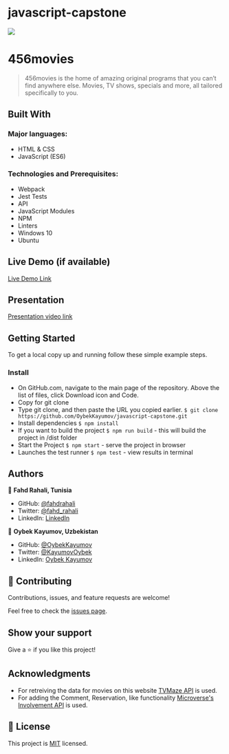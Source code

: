 # javascript-capstone

![](https://img.shields.io/badge/Microverse-blueviolet)

# 456movies

> 456movies is the home of amazing original programs that you can’t find anywhere else. Movies, TV shows, specials and more, all tailored specifically to you.
> ![]()

## Built With

### Major languages:

- HTML & CSS
- JavaScript (ES6)

### Technologies and Prerequisites:

- Webpack
- Jest Tests
- API
- JavaScript Modules
- NPM
- Linters
- Windows 10
- Ubuntu

## Live Demo (if available)

[Live Demo Link](-capstone/dist)

## Presentation

[Presentation video link](https://www.loom.com/share/)

## Getting Started

To get a local copy up and running follow these simple example steps.

### Install

- On GitHub.com, navigate to the main page of the repository. Above the list of files, click Download icon and Code.
- Copy for git clone
- Type git clone, and then paste the URL you copied earlier.
  `$ git clone https://github.com/OybekKayumov/javascript-capstone.git`
- Install dependencies `$ npm install`
- If you want to build the project `$ npm run build` - this will build the project in /dist folder
- Start the Project `$ npm start` - serve the project in browser
- Launches the test runner `$ npm test` - view results in terminal

## Authors

👤 **Fahd Rahali, Tunisia**

- GitHub: [@fahdrahali](https://github.com/fahdrahali)
- Twitter: [@fahd_rahali](https://twitter.com/fahd_rahali)
- LinkedIn: [LinkedIn](https://www.linkedin.com/in/fahd-rahali/)

👤 **Oybek Kayumov, Uzbekistan**

- GitHub: [@OybekKayumov](https://github.com/OybekKayumov)
- Twitter: [@KayumovOybek](https://twitter.com/KayumovOybek)
- LinkedIn: [Oybek Kayumov](https://www.linkedin.com/in/oybek-kayumov-54a8485b/)

## 🤝 Contributing

Contributions, issues, and feature requests are welcome!

Feel free to check the [issues page](https://github.com/OybekKayumov/javascript-capstone/issues).

## Show your support

Give a ⭐️ if you like this project!

## Acknowledgments

- For retreiving the data for movies on this website [TVMaze API](https://www.notion.so/microverse/Involvement-API-869e60b5ad104603aa6db59e08150270) is used.
- For adding the Comment, Reservation, like functionality [Microverse's Involvement API](https://www.tvmaze.com/api) is used.

## 📝 License

This project is [MIT](./MIT.md) licensed.
